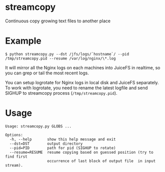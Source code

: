 # streamcopy
Continuous copy growing text files to another place

# Example

```
$ python streamcopy.py --dst /jfs/logs/`hostname`/ --pid /tmp/streamcopy.pid --resume /var/log/nginx/\*.log
```

It will mirror all the Nginx logs on each machines into JuiceFS in realtime, so you can grep or tail the most recent logs.

You can setup logrotate for Nginx logs in local disk and JuiceFS separately. To work with logrotate, you need to rename the latest logfile and send SIGHUP to streamcopy process (`/tmp/streamcopy.pid`).

# Usage

```
Usage: streamcopy.py GLOBS ...

Options:
  -h, --help       show this help message and exit
  --dst=DST        output directory
  --pid=PID        path for pid (SIGHUP to rotate)
  --resume=RESUME  resume copying based on guessed position (try to find first
                   occurrence of last block of output file  in input stream).
```
